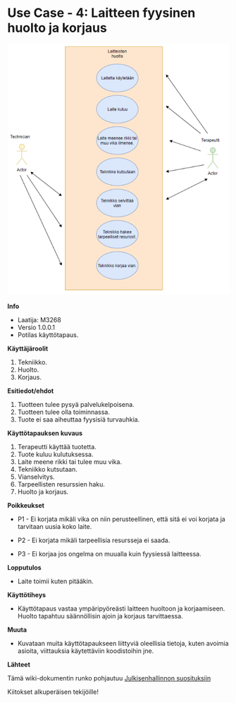 # Use Case - 4: Laitteen fyysinen huolto ja korjaus


![](../kuvat/UseCase4.PNG)


**Info**

* Laatija: M3268
* Versio 1.0.0.1
* Potilas käyttötapaus.
	
**Käyttäjäroolit**	

1. Tekniikko.
2. Huolto.
3. Korjaus.

**Esitiedot/ehdot**	

1. Tuotteen tulee pysyä palvelukelpoisena.
2. Tuotteen tulee olla toiminnassa.
3. Tuote ei saa aiheuttaa fyysisiä turvauhkia.

**Käyttötapauksen kuvaus**

1. Terapeutti käyttää tuotetta.
2. Tuote kuluu kulutuksessa.
3. Laite meene rikki tai tulee muu vika.
4. Tekniikko kutsutaan.
5. Vianselvitys.
6. Tarpeellisten resurssien haku.
7. Huolto ja korjaus.

**Poikkeukset**
 
* P1 - Ei korjata mikäli vika on niin perusteellinen, että sitä ei voi korjata ja tarvitaan uusia koko laite.	

* P2 - Ei korjata mikäli tarpeellisia resursseja ei saada.	

* P3 - Ei korjaa jos ongelma on muualla kuin fyysiessä laitteessa.
	
**Lopputulos**	

* Laite toimii kuten pitääkin.

**Käyttötiheys** 

* Käyttötapaus vastaa ympäripyöreästi laitteen huoltoon ja korjaamiseen. Huolto tapahtuu säännöllisin ajoin ja korjaus tarvittaessa.

**Muuta**	

* Kuvataan muita käyttötapaukseen liittyviä oleellisia tietoja, kuten avoimia asioita, viittauksia käytettäviin koodistoihin jne.



**Lähteet**

Tämä wiki-dokumentin runko pohjautuu [Julkisenhallinnon suosituksiin](http://www.jhs-suositukset.fi/web/guest/jhs/recommendations/173)

Kiitokset alkuperäisen tekijöille!